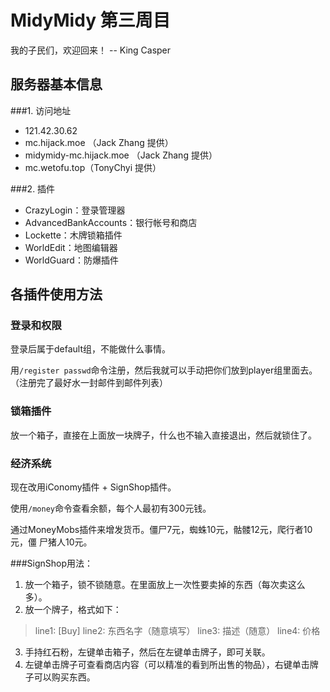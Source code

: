 MidyMidy 第三周目
=====

我的子民们，欢迎回来！ -- King Casper

服务器基本信息
-----

###1. 访问地址
* 121.42.30.62
* mc.hijack.moe （Jack Zhang 提供）
* midymidy-mc.hijack.moe （Jack Zhang 提供）
* mc.wetofu.top（TonyChyi 提供）

###2. 插件
* CrazyLogin：登录管理器
* AdvancedBankAccounts：银行帐号和商店
* Lockette：木牌锁箱插件
* WorldEdit：地图编辑器
* WorldGuard：防爆插件

各插件使用方法
-----

### 登录和权限

登录后属于default组，不能做什么事情。

用`/register passwd`命令注册，然后我就可以手动把你们放到player组里面去。
（注册完了最好水一封邮件到邮件列表）

### 锁箱插件

放一个箱子，直接在上面放一块牌子，什么也不输入直接退出，然后就锁住了。

### 经济系统

现在改用iConomy插件 + SignShop插件。

使用`/money`命令查看余额，每个人最初有300元钱。

通过MoneyMobs插件来增发货币。僵尸7元，蜘蛛10元，骷髅12元，爬行者10元，僵
尸猪人10元。

###SignShop用法：

1. 放一个箱子，锁不锁随意。在里面放上一次性要卖掉的东西（每次卖这么多）。
2. 放一个牌子，格式如下：
> line1: [Buy]
> line2: 东西名字（随意填写）
> line3: 描述（随意）
> line4: 价格

3. 手持红石粉，左键单击箱子，然后在左键单击牌子，即可关联。
4. 左键单击牌子可查看商店内容（可以精准的看到所出售的物品），右键单击牌
子可以购买东西。
